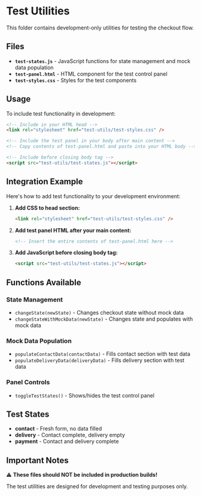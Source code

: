 # Test Utilities

This folder contains development-only utilities for testing the checkout flow.

## Files

- **`test-states.js`** - JavaScript functions for state management and mock data population
- **`test-panel.html`** - HTML component for the test control panel
- **`test-styles.css`** - Styles for the test components

## Usage

To include test functionality in development:

```html
<!-- Include in your HTML head -->
<link rel="stylesheet" href="test-utils/test-styles.css" />

<!-- Include the test panel in your body after main content -->
<!-- Copy contents of test-panel.html and paste into your HTML body -->

<!-- Include before closing body tag -->
<script src="test-utils/test-states.js"></script>
```

## Integration Example

Here's how to add test functionality to your development environment:

1. **Add CSS to head section:**

   ```html
   <link rel="stylesheet" href="test-utils/test-styles.css" />
   ```

2. **Add test panel HTML after your main content:**

   ```html
   <!-- Insert the entire contents of test-panel.html here -->
   ```

3. **Add JavaScript before closing body tag:**
   ```html
   <script src="test-utils/test-states.js"></script>
   ```

## Functions Available

### State Management

- `changeState(newState)` - Changes checkout state without mock data
- `changeStateWithMockData(newState)` - Changes state and populates with mock data

### Mock Data Population

- `populateContactData(contactData)` - Fills contact section with test data
- `populateDeliveryData(deliveryData)` - Fills delivery section with test data

### Panel Controls

- `toggleTestStates()` - Shows/hides the test control panel

## Test States

- **contact** - Fresh form, no data filled
- **delivery** - Contact complete, delivery empty
- **payment** - Contact and delivery complete

## Important Notes

⚠️ **These files should NOT be included in production builds!**

The test utilities are designed for development and testing purposes only.
